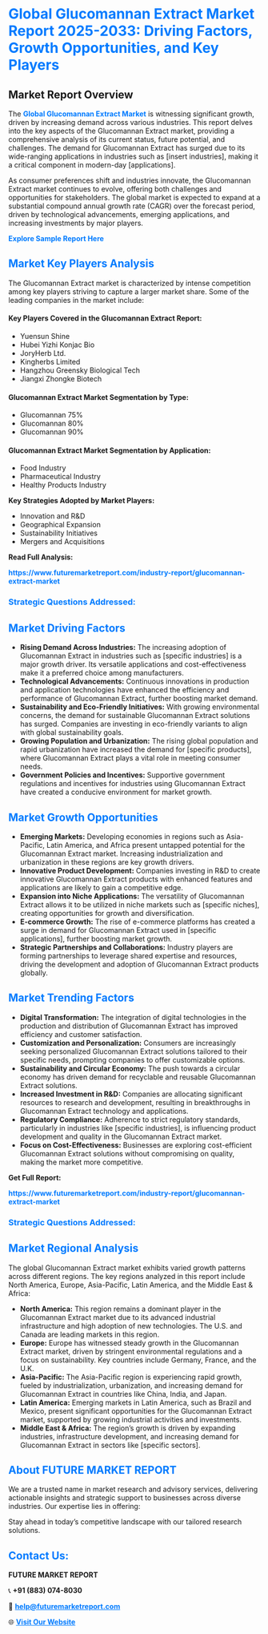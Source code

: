 <h1 style="color: #007BFF;">Global Glucomannan Extract Market Report 2025-2033: Driving Factors, Growth Opportunities, and Key Players</h1>

<section id="overview">
<h2>Market Report Overview</h2>
<p>The <a href="https://www.futuremarketreport.com/industry-report/glucomannan-extract-market" style="color: #007BFF; text-decoration: none;"><strong>Global Glucomannan Extract Market</strong></a> is witnessing significant growth, driven by increasing demand across various industries. This report delves into the key aspects of the Glucomannan Extract market, providing a comprehensive analysis of its current status, future potential, and challenges. The demand for Glucomannan Extract has surged due to its wide-ranging applications in industries such as [insert industries], making it a critical component in modern-day [applications].</p>
<p>As consumer preferences shift and industries innovate, the Glucomannan Extract market continues to evolve, offering both challenges and opportunities for stakeholders. The global market is expected to expand at a substantial compound annual growth rate (CAGR) over the forecast period, driven by technological advancements, emerging applications, and increasing investments by major players.</p>
</section>

<section id="overview">
<p><a href="https://www.futuremarketreport.com/request-sample/reportId=83848" style="color: #007BFF; text-decoration: none;"><strong>Explore Sample Report Here</strong></a></p>
</section>

<section id="key-players">
<h2 style="color: #007BFF;">Market Key Players Analysis</h2>
<p>The Glucomannan Extract market is characterized by intense competition among key players striving to capture a larger market share. Some of the leading companies in the market include:</p>
<h4>Key Players Covered in the Glucomannan Extract Report:</h4>
<ul><li>Yuensun Shine</li><li>Hubei Yizhi Konjac Bio</li><li>JoryHerb Ltd.</li><li>Kingherbs Limited</li><li>Hangzhou Greensky Biological Tech</li><li>Jiangxi Zhongke Biotech</li></ul>
<h4>Glucomannan Extract Market Segmentation by Type:</h4>
<ul><li>Glucomannan 75%</li><li>Glucomannan 80%</li><li>Glucomannan 90%</li></ul>

<h4>Glucomannan Extract Market Segmentation by Application:</h4>
<ul><li>Food Industry</li><li>Pharmaceutical Industry</li><li>Healthy Products Industry</li></ul>
<p><strong>Key Strategies Adopted by Market Players:</strong></p>
<ul>
<li>Innovation and R&D</li>
<li>Geographical Expansion</li>
<li>Sustainability Initiatives</li>
<li>Mergers and Acquisitions</li>
</ul>
</section>

<section>
<p><strong>Read Full Analysis: </strong></p><a href="https://www.futuremarketreport.com/industry-report/glucomannan-extract-market" style="color: #007BFF; text-decoration: none;"><strong>https://www.futuremarketreport.com/industry-report/glucomannan-extract-market</strong></a>
<h3 style="color: #007BFF;">Strategic Questions Addressed:</h3>
</section>

<section id="driving-factors">
<h2 style="color: #007BFF;">Market Driving Factors</h2>
<ul>
<li><strong>Rising Demand Across Industries:</strong> The increasing adoption of Glucomannan Extract in industries such as [specific industries] is a major growth driver. Its versatile applications and cost-effectiveness make it a preferred choice among manufacturers.</li>
<li><strong>Technological Advancements:</strong> Continuous innovations in production and application technologies have enhanced the efficiency and performance of Glucomannan Extract, further boosting market demand.</li>
<li><strong>Sustainability and Eco-Friendly Initiatives:</strong> With growing environmental concerns, the demand for sustainable Glucomannan Extract solutions has surged. Companies are investing in eco-friendly variants to align with global sustainability goals.</li>
<li><strong>Growing Population and Urbanization:</strong> The rising global population and rapid urbanization have increased the demand for [specific products], where Glucomannan Extract plays a vital role in meeting consumer needs.</li>
<li><strong>Government Policies and Incentives:</strong> Supportive government regulations and incentives for industries using Glucomannan Extract have created a conducive environment for market growth.</li>
</ul>
</section>

<section id="growth-opportunities">
<h2 style="color: #007BFF;">Market Growth Opportunities</h2>
<ul>
<li><strong>Emerging Markets:</strong> Developing economies in regions such as Asia-Pacific, Latin America, and Africa present untapped potential for the Glucomannan Extract market. Increasing industrialization and urbanization in these regions are key growth drivers.</li>
<li><strong>Innovative Product Development:</strong> Companies investing in R&D to create innovative Glucomannan Extract products with enhanced features and applications are likely to gain a competitive edge.</li>
<li><strong>Expansion into Niche Applications:</strong> The versatility of Glucomannan Extract allows it to be utilized in niche markets such as [specific niches], creating opportunities for growth and diversification.</li>
<li><strong>E-commerce Growth:</strong> The rise of e-commerce platforms has created a surge in demand for Glucomannan Extract used in [specific applications], further boosting market growth.</li>
<li><strong>Strategic Partnerships and Collaborations:</strong> Industry players are forming partnerships to leverage shared expertise and resources, driving the development and adoption of Glucomannan Extract products globally.</li>
</ul>
</section>

<section id="trending-factors">
<h2 style="color: #007BFF;">Market Trending Factors</h2>
<ul>
<li><strong>Digital Transformation:</strong> The integration of digital technologies in the production and distribution of Glucomannan Extract has improved efficiency and customer satisfaction.</li>
<li><strong>Customization and Personalization:</strong> Consumers are increasingly seeking personalized Glucomannan Extract solutions tailored to their specific needs, prompting companies to offer customizable options.</li>
<li><strong>Sustainability and Circular Economy:</strong> The push towards a circular economy has driven demand for recyclable and reusable Glucomannan Extract solutions.</li>
<li><strong>Increased Investment in R&D:</strong> Companies are allocating significant resources to research and development, resulting in breakthroughs in Glucomannan Extract technology and applications.</li>
<li><strong>Regulatory Compliance:</strong> Adherence to strict regulatory standards, particularly in industries like [specific industries], is influencing product development and quality in the Glucomannan Extract market.</li>
<li><strong>Focus on Cost-Effectiveness:</strong> Businesses are exploring cost-efficient Glucomannan Extract solutions without compromising on quality, making the market more competitive.</li>
</ul>
</section>

<section>
<p><strong>Get Full Report: </strong></p><a href="https://www.futuremarketreport.com/industry-report/glucomannan-extract-market" style="color: #007BFF; text-decoration: none;"><strong>https://www.futuremarketreport.com/industry-report/glucomannan-extract-market</strong></a>
<h3 style="color: #007BFF;">Strategic Questions Addressed:</h3>
</section>


<section id="regional-analysis">
<h2 style="color: #007BFF;">Market Regional Analysis</h2>
<p>The global Glucomannan Extract market exhibits varied growth patterns across different regions. The key regions analyzed in this report include North America, Europe, Asia-Pacific, Latin America, and the Middle East & Africa:</p>
<ul>
<li><strong>North America:</strong> This region remains a dominant player in the Glucomannan Extract market due to its advanced industrial infrastructure and high adoption of new technologies. The U.S. and Canada are leading markets in this region.</li>
<li><strong>Europe:</strong> Europe has witnessed steady growth in the Glucomannan Extract market, driven by stringent environmental regulations and a focus on sustainability. Key countries include Germany, France, and the U.K.</li>
<li><strong>Asia-Pacific:</strong> The Asia-Pacific region is experiencing rapid growth, fueled by industrialization, urbanization, and increasing demand for Glucomannan Extract in countries like China, India, and Japan.</li>
<li><strong>Latin America:</strong> Emerging markets in Latin America, such as Brazil and Mexico, present significant opportunities for the Glucomannan Extract market, supported by growing industrial activities and investments.</li>
<li><strong>Middle East & Africa:</strong> The region’s growth is driven by expanding industries, infrastructure development, and increasing demand for Glucomannan Extract in sectors like [specific sectors].</li>
</ul>
</section>

<footer>
<h2 style="color: #007BFF;">About FUTURE MARKET REPORT</h2>
<p>We are a trusted name in market research and advisory services, delivering actionable insights and strategic support to businesses across diverse industries. Our expertise lies in offering:</p>

<p>Stay ahead in today’s competitive landscape with our tailored research solutions.</p>

<h2 style="color: #007BFF;">Contact Us:</h2>
<p><strong>FUTURE MARKET REPORT</strong></p>
<p>📞 <strong>+91 (883) 074-8030</strong></p>
<p>📧 <strong><a href="mailto:help@futuremarketreport.com" style="color: #007BFF;">help@futuremarketreport.com</a></strong></p>
<p>🌐 <strong><a href="https://www.futuremarketreport.com/" style="color: #007BFF;">Visit Our Website</a></strong></p>
</footer>
